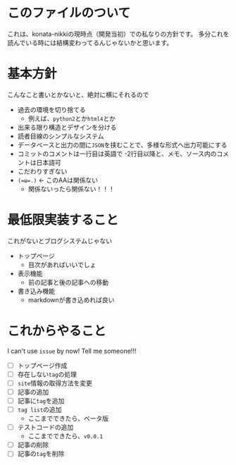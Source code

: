 # このファイルのついて
これは、konata-nikkiの現時点（開発当初）での私なりの方針です。
多分これを読んでいる時には結構変わってるんじゃないかと思います。

# 基本方針
こんなこと書いとかないと、絶対に横にそれるので
- 過去の環境を切り捨てる
	- 例えば、`python2`とか`html4`とか
- 出来る限り構造とデザインを分ける
- 読者目線のシンプルなシステム
- データベースと出力の間に`JSON`を挟むことで、多様な形式へ出力可能にする
- コミットのコメントは一行目は英語で
	-2行目以降と、メモ、ソース内のコメントは日本語可
- こだわりすぎない
- `(=ω=.)` <- このAAは関係ない
	- 関係ないったら関係ない！！！

# 最低限実装すること
これがないとブログシステムじゃない
- トップページ
	- 目次があればいいでしょ
- 表示機能
	- 前の記事と後の記事への移動
- 書き込み機能
	- markdownが書き込めれば良い

# これからやること
I can't use `issue` by now! Tell me someone!!!
- [ ] トップページ作成
- [ ] 存在しない`tag`の処理
- [ ] `site`情報の取得方法を変更
- [ ] 記事の追加
- [ ] 記事に`tag`を追加
- [ ] `tag list`の追加
	- ここまでできたら、ベータ版
- [ ] テストコードの追加
	- ここまでできたら、`v0.0.1`
- [ ] 記事の削除
- [ ] 記事の`tag`を削除
